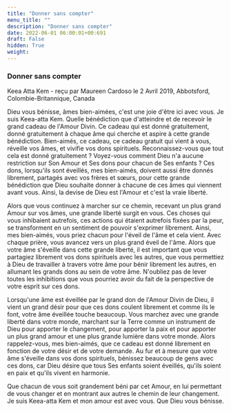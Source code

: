```yaml
---
title: "Donner sans compter"
menu_title: ""
description: "Donner sans compter"
date: 2022-06-01 06:00:01+00:691
draft: False
hidden: True
weight:
---
```

### Donner sans compter

Keea Atta Kem - reçu par Maureen Cardoso le 2 Avril 2019, Abbotsford, Colombie-Britannique, Canada

Dieu vous bénisse, âmes bien-aimées, c'est une joie d'être ici avec vous. Je suis Keea-atta Kem. Quelle bénédiction que d'atteindre et de recevoir le grand cadeau de l'Amour Divin. Ce cadeau qui est donné gratuitement, donné gratuitement à chaque âme qui cherche et aspire à cette grande bénédiction. Bien-aimés, ce cadeau, ce cadeau gratuit qui vient à vous, réveille vos âmes, et vivifie vos dons spirituels. Reconnaissez-vous que tout cela est donné gratuitement ? Voyez-vous comment Dieu n'a aucune restriction sur Son Amour et Ses dons pour chacun de Ses enfants ? Ces dons, lorsqu'ils sont éveillés, mes bien-aimés, doivent aussi être donnés librement, partagés avec vos frères et sœurs, pour cette grande bénédiction que Dieu souhaite donner à chacune de ces âmes qui viennent avant vous. Ainsi, la devise de Dieu est l'Amour et c'est la vraie liberté.

Alors que vous continuez à marcher sur ce chemin, recevant un plus grand Amour sur vos âmes, une grande liberté surgit en vous. Ces choses qui vous inhibaient autrefois, ces actions qui étaient autrefois fixées par la peur, se transforment en un sentiment de pouvoir s'exprimer librement. Ainsi, mes bien-aimés, vous priez chacun pour l'éveil de l'âme et cela vient. Avec chaque prière, vous avancez vers un plus grand éveil de l'âme. Alors que votre âme s'éveille dans cette grande liberté, il est important que vous partagiez librement vos dons spirituels avec les autres, que vous permettiez à Dieu de travailler à travers votre âme pour bénir librement les autres, en allumant les grands dons au sein de votre âme. N'oubliez pas de lever toutes les inhibitions que vous pourriez avoir du fait de la perspective de votre esprit sur ces dons.

Lorsqu'une âme est éveillée par le grand don de l'Amour Divin de Dieu, il vient un grand désir pour que ces dons coulent librement et comme ils le font, votre âme éveillée touche beaucoup. Vous marchez avec une grande liberté dans votre monde, marchant sur la Terre comme un instrument de Dieu pour apporter le changement, pour apporter la paix et pour apporter un plus grand amour et une plus grande lumière dans votre monde. Alors rappelez-vous, mes bien-aimés, que ce cadeau est donné librement en fonction de votre désir et de votre demande. Au fur et à mesure que votre âme s'éveille dans vos dons spirituels, bénissez beaucoup de gens avec ces dons, car Dieu désire que tous Ses enfants soient éveillés, qu'ils soient en paix et qu'ils vivent en harmonie.

Que chacun de vous soit grandement béni par cet Amour, en lui permettant de vous changer et en montrant aux autres le chemin de leur changement. Je suis Keea-atta Kem et mon amour est avec vous. Que Dieu vous bénisse.



